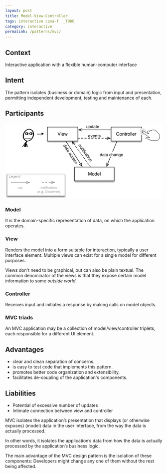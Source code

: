 ```yaml
---
layout: post
title: Model-View-Controller
tags: interactive cpsa-f  _TODO
category: interactive
permalink: /patterns/mvc/
---
```


## Context
Interactive application with a flexible human-computer interface 


## Intent
The pattern isolates (business or domain) logic from input and presentation, permitting independent development, testing and maintenance of each.

## Participants

![Figure: MVC](/images/patterns/mvc-pattern.png)

### Model
It is the domain-specific representation of data,
on which the application operates.

### View
Renders the model into a form suitable for interaction, typically a user interface element. Multiple views can exist for a single model for different purposes.

Views don't need to be graphical, but can also be plain textual. The common denominator of the views is that they
expose certain model information to some _outside world_.

### Controller
Receives input and initiates a response by making calls on model objects.


### MVC triads
An MVC application may be a collection of model/view/controller triplets, each responsible for a different UI element.


## Advantages

* clear and clean separation of concerns.
* is easy to test code that implements this pattern.
* promotes better code organization and extensibility.
* facilitates de-coupling of the application's components.

## Liabilities

*  Potential of excessive number of updates
*  Intimate connection between view and controller

MVC isolates the application’s presentation that displays (or otherwise exposes) (model) data in the user interface, from the way the data is actually processed.

In other words, it isolates the application’s data from how the data is actually processed by the application’s business logic.

The main advantage of the MVC design pattern is the isolation of these components: Developers might change any one of them without the rest being affected.
